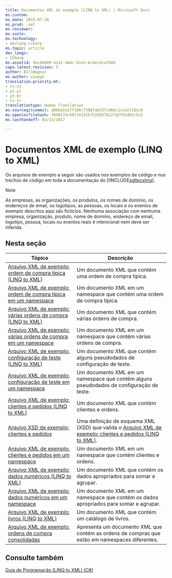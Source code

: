```yaml
---
title: Documentos XML de exemplo (LINQ to XML) | Microsoft Docs
ms.custom: 
ms.date: 2015-07-20
ms.prod: .net
ms.reviewer: 
ms.suite: 
ms.technology:
- devlang-csharp
ms.topic: article
dev_langs:
- CSharp
ms.assetid: 9ec89809-41a1-484c-b1e3-6c4ecdca7b8d
caps.latest.revision: 3
author: BillWagner
ms.author: wiwagn
translation.priority.mt:
- cs-cz
- pl-pl
- pt-br
- tr-tr
translationtype: Human Translation
ms.sourcegitcommit: a06bd2a17f1d6c7308fa6337c866c1ca2e7281c0
ms.openlocfilehash: f84017dc60724191b7516937622fd2fb5d03c5c5
ms.lasthandoff: 03/13/2017

---
```

# <a name="sample-xml-documents-linq-to-xml"></a>Documentos XML de exemplo (LINQ to XML)
Os arquivos de exemplo a seguir são usados nos exemplos de código e nos trechos de código em toda a documentação do [!INCLUDE[sqltecxlinq](../../../../csharp/programming-guide/concepts/linq/includes/sqltecxlinq_md.md)].  
  
> [!NOTE]
>  As empresas, as organizações, os produtos, os nomes de domínio, os endereços de email, os logotipos, as pessoas, os locais e os eventos de exemplo descritos aqui são fictícios. Nenhuma associação com nenhuma empresa, organização, produto, nome de domínio, endereço de email, logotipo, pessoa, locais ou eventos reais é intencional nem deve ser inferida.  
  
## <a name="in-this-section"></a>Nesta seção  
  
|Tópico|Descrição|  
|-----------|-----------------|  
|[Arquivo XML de exemplo: ordem de compra típica (LINQ to XML)](../../../../csharp/programming-guide/concepts/linq/sample-xml-file-typical-purchase-order-linq-to-xml-1.md)|Um documento XML que contém uma ordem de compra típica.|  
|[Arquivo XML de exemplo: ordem de compra típica em um namespace](../../../../csharp/programming-guide/concepts/linq/sample-xml-file-typical-purchase-order-in-a-namespace.md)|Um documento XML em um namespace que contém uma ordem de compra típica.|  
|[Arquivo XML de exemplo: várias ordens de compra (LINQ to XML)](../../../../csharp/programming-guide/concepts/linq/sample-xml-file-multiple-purchase-orders-linq-to-xml.md)|Um documento XML que contém várias ordens de compra.|  
|[Arquivo XML de exemplo: várias ordens de compra em um namespace](../../../../csharp/programming-guide/concepts/linq/sample-xml-file-multiple-purchase-orders-in-a-namespace.md)|Um documento XML em um namespace que contém várias ordens de compra.|  
|[Arquivo XML de exemplo: configuração de teste (LINQ to XML)](../../../../csharp/programming-guide/concepts/linq/sample-xml-file-test-configuration-linq-to-xml.md)|Um documento XML que contém alguns pseudodados de configuração de teste.|  
|[Arquivo XML de exemplo: configuração de teste em um namespace](../../../../csharp/programming-guide/concepts/linq/sample-xml-file-test-configuration-in-a-namespace1.md)|Um documento XML em um namespace que contém alguns pseudodados de configuração de teste.|  
|[Arquivo XML de exemplo: clientes e pedidos (LINQ to XML)](../../../../csharp/programming-guide/concepts/linq/sample-xml-file-customers-and-orders-linq-to-xml-2.md)|Um documento XML que contém clientes e ordens.|  
|[Arquivo XSD de exemplo: clientes e pedidos](../../../../csharp/programming-guide/concepts/linq/sample-xsd-file-customers-and-orders1.md)|Uma definição de esquema XML (XSD) que valida o [Arquivo XML de exemplo: clientes e pedidos (LINQ to XML)](http://msdn.microsoft.com/library/26790c41-5976-4558-a096-d0f67bfc4d92).|  
|[Arquivo XML de exemplo: clientes e pedidos em um namespace](../../../../csharp/programming-guide/concepts/linq/sample-xml-file-customers-and-orders-in-a-namespace.md)|Um documento XML em um namespace que contém clientes e ordens.|  
|[Arquivo XML de exemplo: dados numéricos (LINQ to XML)](../../../../csharp/programming-guide/concepts/linq/sample-xml-file-numerical-data-linq-to-xml.md)|Um documento XML que contém os dados apropriados para somar e agrupar.|  
|[Arquivo XML de exemplo: dados numéricos em um namespace](../../../../csharp/programming-guide/concepts/linq/sample-xml-file-numerical-data-in-a-namespace.md)|Um documento XML em um namespace que contém os dados apropriados para somar e agrupar.|  
|[Arquivo XML de exemplo: livros (LINQ to XML)](../../../../csharp/programming-guide/concepts/linq/sample-xml-file-books-linq-to-xml.md)|Um documento XML que contém um catálogo de livros.|  
|[Arquivo XML de exemplo: ordens de compra consolidadas](../../../../csharp/programming-guide/concepts/linq/sample-xml-file-consolidated-purchase-orders.md)|Apresenta um documento XML que contém as ordens de compras que estão em namespaces diferentes.|  
  
## <a name="see-also"></a>Consulte também  
 [Guia de Programação (LINQ to XML) (C#)](../../../../csharp/programming-guide/concepts/linq/programming-guide-linq-to-xml.md)
